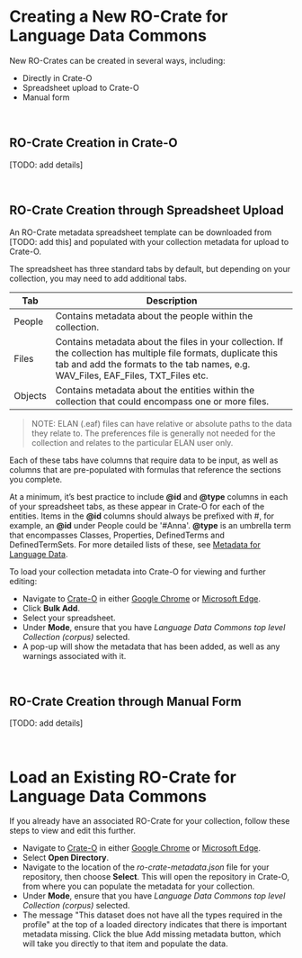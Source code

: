 # Creating a New RO-Crate for Language Data Commons

New RO-Crates can be created in several ways, including:
- Directly in Crate-O
- Spreadsheet upload to Crate-O
- Manual form

<br>

## RO-Crate Creation in Crate-O

[TODO: add details]

<br>

## RO-Crate Creation through Spreadsheet Upload

An RO-Crate metadata spreadsheet template can be downloaded from [TODO: add this] and populated with your collection metadata for upload to Crate-O.

The spreadsheet has three standard tabs by default, but depending on your collection, you may need to add additional tabs.

Tab | Description
--- | ---
People | Contains metadata about the people within the collection.
Files | Contains metadata about the files in your collection. If the collection has multiple file formats, duplicate this tab and add the formats to the tab names, e.g. WAV_Files, EAF_Files, TXT_Files etc.
Objects | Contains metadata about the entities within the collection that could encompass one or more files.

> NOTE: ELAN (.eaf) files can have relative or absolute paths to the data they relate to. The preferences file is generally not needed for the collection and relates to the particular ELAN user only.

Each of these tabs have columns that require data to be input, as well as columns that are pre-populated with formulas that reference the sections you complete.

At a minimum, it’s best practice to include __@id__ and __@type__ columns in each of your spreadsheet tabs, as these appear in Crate-O for each of the entities. Items in the __@id__ columns should always be prefixed with #, for example, an __@id__ under People could be '#Anna'. __@type__ is an umbrella term that encompasses Classes, Properties, DefinedTerms and DefinedTermSets. For more detailed lists of these, see [Metadata for Language Data](https://ldaca.gitbook.io/metadata-for-language-data/).

To load your collection metadata into Crate-O for viewing and further editing:
- Navigate to [Crate-O](https://language-research-technology.github.io/crate-o/#/) in either [Google Chrome](https://google.com/chrome) or [Microsoft Edge](https://microsoft.com/edge).
- Click __Bulk Add__.
- Select your spreadsheet.
- Under __Mode__, ensure that you have _Language Data Commons top level Collection (corpus)_ selected.
- A pop-up will show the metadata that has been added, as well as any warnings associated with it.

<br>

## RO-Crate Creation through Manual Form

[TODO: add details]

<br>

# Load an Existing RO-Crate for Language Data Commons

If you already have an associated RO-Crate for your collection, follow these steps to view and edit this further.

- Navigate to [Crate-O](https://language-research-technology.github.io/crate-o/#/) in either [Google Chrome](https://google.com/chrome) or [Microsoft Edge](https://microsoft.com/edge).
- Select __Open Directory__.
- Navigate to the location of the _ro-crate-metadata.json_ file for your repository, then choose __Select__. This will open the repository in Crate-O, from where you can populate the metadata for your collection.
- Under __Mode__, ensure that you have _Language Data Commons top level Collection (corpus)_ selected.
- The message "This dataset does not have all the types required in the profile" at the top of a loaded directory indicates that there is important metadata missing. Click the blue Add missing metadata button, which will take you directly to that item and populate the data.